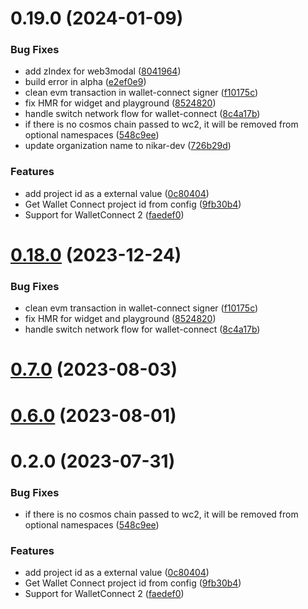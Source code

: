 # 0.19.0 (2024-01-09)


### Bug Fixes

* add zIndex for web3modal ([8041964](https://github.com/nikaaru/rango-client/commit/804196430ac1f4e94d130d935947944af556e410))
* build error in alpha ([e2ef0e9](https://github.com/nikaaru/rango-client/commit/e2ef0e919a84a818938089614e4bd97fd34c0d9c))
* clean evm transaction in wallet-connect signer ([f10175c](https://github.com/nikaaru/rango-client/commit/f10175cdf03dfd70cd05570aa09b7d1f5634d109))
* fix HMR for widget and playground ([8524820](https://github.com/nikaaru/rango-client/commit/8524820f10cf0b8921f3db0c4f620ff98daa4103))
* handle switch network flow for wallet-connect ([8c4a17b](https://github.com/nikaaru/rango-client/commit/8c4a17b47b2919820a4e0726f6d1c48b8994abe3))
* if there is no cosmos chain passed to wc2, it will be removed from optional namespaces ([548c9ee](https://github.com/nikaaru/rango-client/commit/548c9ee9f072b259fdd56b52f794c3d8d267baf9))
* update organization name to nikar-dev ([726b29d](https://github.com/nikaaru/rango-client/commit/726b29d0a014cd9577a0ae4a7888312026fe01bf))


### Features

* add project id as a external value ([0c80404](https://github.com/nikaaru/rango-client/commit/0c80404a8cacb6c5b0338dea1e416b0b11db254b))
* Get Wallet Connect project id from config ([9fb30b4](https://github.com/nikaaru/rango-client/commit/9fb30b4b1a83e2005bbf42553298f24b1e278e1c))
* Support for WalletConnect 2 ([faedef0](https://github.com/nikaaru/rango-client/commit/faedef0b5e6fc3c5ef881cbbe4ec05334cc1c910))



# [0.18.0](https://github.com/rango-exchange/rango-client/compare/provider-walletconnect-2@0.16.0...provider-walletconnect-2@0.18.0) (2023-12-24)


### Bug Fixes

* clean evm transaction in wallet-connect signer ([f10175c](https://github.com/rango-exchange/rango-client/commit/f10175cdf03dfd70cd05570aa09b7d1f5634d109))
* fix HMR for widget and playground ([8524820](https://github.com/rango-exchange/rango-client/commit/8524820f10cf0b8921f3db0c4f620ff98daa4103))
* handle switch network flow for wallet-connect ([8c4a17b](https://github.com/rango-exchange/rango-client/commit/8c4a17b47b2919820a4e0726f6d1c48b8994abe3))



# [0.7.0](https://github.com/rango-exchange/rango-client/compare/provider-walletconnect-2@0.6.0...provider-walletconnect-2@0.7.0) (2023-08-03)



# [0.6.0](https://github.com/rango-exchange/rango-client/compare/provider-walletconnect-2@0.5.0...provider-walletconnect-2@0.6.0) (2023-08-01)



# 0.2.0 (2023-07-31)


### Bug Fixes

* if there is no cosmos chain passed to wc2, it will be removed from optional namespaces ([548c9ee](https://github.com/rango-exchange/rango-client/commit/548c9ee9f072b259fdd56b52f794c3d8d267baf9))


### Features

* add project id as a external value ([0c80404](https://github.com/rango-exchange/rango-client/commit/0c80404a8cacb6c5b0338dea1e416b0b11db254b))
* Get Wallet Connect project id from config ([9fb30b4](https://github.com/rango-exchange/rango-client/commit/9fb30b4b1a83e2005bbf42553298f24b1e278e1c))
* Support for WalletConnect 2 ([faedef0](https://github.com/rango-exchange/rango-client/commit/faedef0b5e6fc3c5ef881cbbe4ec05334cc1c910))




